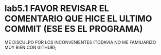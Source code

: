 # lab5.1 FAVOR REVISAR EL COMENTARIO QUE HICE EL ULTIMO COMMIT (ESE ES EL PROGRAMA)
ME DISCULPO POR LOS INCONVENIENTES (TODAVIA NO ME FAMILIARIZO MUY BIEN CON GITHUB);
